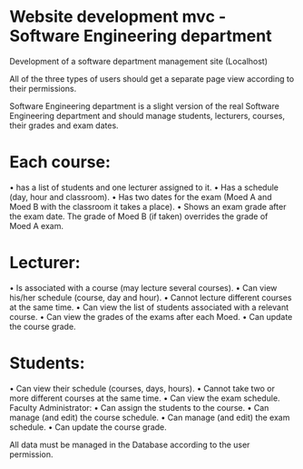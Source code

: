# Website development mvc - Software Engineering	department

Development of a software department management site (Localhost)

All	of	the	three	types	of	users	should	get	a	separate	page	view	according	to	their	permissions.

Software	Engineering	department	is	a	slight	version	of	the	real	Software Engineering	department
and should	manage	students,	lecturers, courses,	their	grades	and	exam	dates.

# Each	course:
• has	a	list	of	students	and	one	lecturer	assigned	to	it.	
• Has	a	schedule	(day,	hour	and	classroom).
• Has	two	dates	for	the	exam	(Moed	A	and	Moed	B	with	the	classroom	it	takes	a	place).
• Shows	an	exam	grade	after	the	exam	date.	The	grade	of	Moed	B	(if	taken)	overrides	the	grade	of	
Moed	A exam.

# Lecturer:
• Is	associated	with	a	course	(may	lecture	several	courses).
• Can	view	his/her	schedule (course,	day	and	hour).
• Cannot	lecture	different	courses	at	the	same	time.
• Can	view	the	list	of	students associated	with	a	relevant	course.
• Can	view	the	grades	of	the	exams	after	each	Moed.
• Can	update	the	course	grade.

# Students:	
• Can	view	their	schedule	(courses,	days,	hours).
• Cannot	take	two	or	more	different	courses	at	the	same	time.
• Can	view	the	exam	schedule.
Faculty	Administrator:
• Can	assign the	students	to	the	course.	
• Can	manage (and	edit)	 the	course	schedule.
• Can	manage	(and	edit)	the	exam	schedule.
• Can	update	the	course	grade.

All	data	must	be	managed	in	the	Database	according	to	the	user	permission.	
